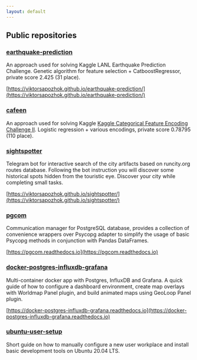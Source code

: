 ```yaml
---
layout: default 
---
```


## Public repositories

### [earthquake-prediction](https://github.com/viktorsapozhok/earthquake-prediction)

An approach used for solving Kaggle LANL Earthquake Prediction Challenge. 
Genetic algorithm for feature selection + CatboostRegressor, private score 2.425 (31 place).

[https://viktorsapozhok.github.io/earthquake-prediction/](https://viktorsapozhok.github.io/earthquake-prediction/)

### [cafeen](https://github.com/viktorsapozhok/cafeen)

An approach used for solving Kaggle [Kaggle Categorical Feature Encoding Challenge II](https://www.kaggle.com/c/cat-in-the-dat-ii). 
Logistic regression + various encodings, private score 0.78795 (110 place).

### [sightspotter](https://github.com/viktorsapozhok/sightspotter)

Telegram bot for interactive search of the city artifacts based on runcity.org routes database. 
Following the bot instruction you will discover some historical spots hidden from the touristic eye. 
Discover your city while completing small tasks.

[https://viktorsapozhok.github.io/sightspotter/](https://viktorsapozhok.github.io/sightspotter/)

### [pgcom](https://github.com/viktorsapozhok/pgcom)

Communication manager for PostgreSQL database, provides a collection of convenience 
wrappers over Psycopg adapter to simplify the usage of basic Psycopg methods 
in conjunction with Pandas DataFrames. 

[https://pgcom.readthedocs.io](https://pgcom.readthedocs.io)

### [docker-postgres-influxdb-grafana](https://github.com/viktorsapozhok/docker-postgres-influxdb-grafana)

Multi-container docker app with Postgres, InfluxDB and Grafana. A quick guide of how to
configure a dashboard environment, create map overlays with Worldmap Panel plugin, 
and build animated maps using GeoLoop Panel plugin.

[https://docker-postgres-influxdb-grafana.readthedocs.io](https://docker-postgres-influxdb-grafana.readthedocs.io)

### [ubuntu-user-setup](https://github.com/viktorsapozhok/ubuntu-user-setup)

Short guide on how to manually configure a new user workplace and install basic development tools on Ubuntu 20.04 LTS.

